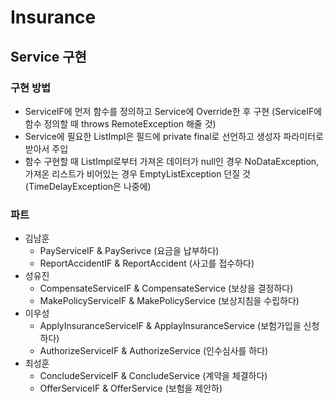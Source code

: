 # Insurance
## Service 구현
### 구현 방법
* ServiceIF에 먼저 함수를 정의하고 Service에 Override한 후 구현 (ServiceIF에 함수 정의할 때 throws RemoteException 해줄 것)
* Service에 필요한 ListImpl은 필드에 private final로 선언하고 생성자 파라미터로 받아서 주입
* 함수 구현할 때 ListImpl로부터 가져온 데이터가 null인 경우 NoDataException, 가져온 리스트가 비어있는 경우 EmptyListException 던질 것 (TimeDelayException은 나중에)
### 파트
* 김남훈
  * PayServiceIF & PaySerivce (요금을 납부하다)
  * ReportAccidentIF & ReportAccident (사고를 접수하다)
* 성유진
  * CompensateServiceIF & CompensateService (보상을 결정하다)
  * MakePolicyServiceIF & MakePolicyService (보상지침을 수립하다)
* 이우성
  * ApplyInsuranceServiceIF & ApplayInsuranceService (보험가입을 신청하다)
  * AuthorizeServiceIF & AuthorizeService (인수심사를 하다)
* 최성훈
  * ConcludeServiceIF & ConcludeService (계약을 체결하다)
  * OfferServiceIF & OfferService (보험을 제안하)
